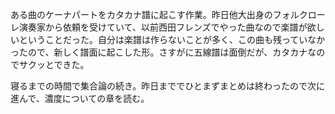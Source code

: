 ある曲のケーナパートをカタカナ譜に起こす作業。昨日他大出身のフォルクローレ演奏家から依頼を受けていて、以前西田フレンズでやった曲なので楽譜が欲しいということだった。自分は楽譜は作らないことが多く、この曲も残っていなかったので、新しく譜面に起こした形。さすがに五線譜は面倒だが、カタカナなのでサクッとできた。

寝るまでの時間で集合論の続き。昨日まででひとまずまとめは終わったので次に進んで、濃度についての章を読む。
